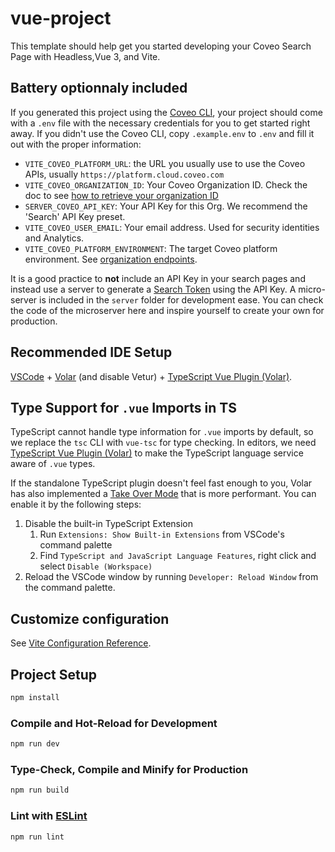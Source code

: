 # vue-project

This template should help get you started developing your Coveo Search Page with Headless,Vue 3, and Vite.

## Battery optionnaly included

If you generated this project using the [Coveo CLI](https://github.com/coveo/cli), your project should come with a `.env` file with the necessary credentials for you to get started right away.
If you didn't use the Coveo CLI, copy `.example.env` to `.env` and fill it out with the proper information:

- `VITE_COVEO_PLATFORM_URL`: the URL you usually use to use the Coveo APIs, usually `https://platform.cloud.coveo.com`
- `VITE_COVEO_ORGANIZATION_ID`: Your Coveo Organization ID. Check the doc to see [how to retrieve your organization ID](https://docs.coveo.com/en/148/manage-an-organization/retrieve-the-organization-id)
- `SERVER_COVEO_API_KEY`: Your API Key for this Org. We recommend the 'Search' API Key preset.
- `VITE_COVEO_USER_EMAIL`: Your email address. Used for security identities and Analytics.
- `VITE_COVEO_PLATFORM_ENVIRONMENT`: The target Coveo platform environment. See [organization endpoints](https://docs.coveo.com/en/mcc80216).

It is a good practice to **not** include an API Key in your search pages and instead use a server to generate a [Search Token](https://docs.coveo.com/en/56/build-a-search-ui/search-token-authentication) using the API Key.
A micro-server is included in the `server` folder for development ease. You can check the code of the microserver here and inspire yourself to create your own for production.

## Recommended IDE Setup

[VSCode](https://code.visualstudio.com/) + [Volar](https://marketplace.visualstudio.com/items?itemName=Vue.volar) (and disable Vetur) + [TypeScript Vue Plugin (Volar)](https://marketplace.visualstudio.com/items?itemName=Vue.vscode-typescript-vue-plugin).

## Type Support for `.vue` Imports in TS

TypeScript cannot handle type information for `.vue` imports by default, so we replace the `tsc` CLI with `vue-tsc` for type checking. In editors, we need [TypeScript Vue Plugin (Volar)](https://marketplace.visualstudio.com/items?itemName=Vue.vscode-typescript-vue-plugin) to make the TypeScript language service aware of `.vue` types.

If the standalone TypeScript plugin doesn't feel fast enough to you, Volar has also implemented a [Take Over Mode](https://github.com/johnsoncodehk/volar/discussions/471#discussioncomment-1361669) that is more performant. You can enable it by the following steps:

1. Disable the built-in TypeScript Extension
   1. Run `Extensions: Show Built-in Extensions` from VSCode's command palette
   2. Find `TypeScript and JavaScript Language Features`, right click and select `Disable (Workspace)`
2. Reload the VSCode window by running `Developer: Reload Window` from the command palette.

## Customize configuration

See [Vite Configuration Reference](https://vitejs.dev/config/).

## Project Setup

```sh
npm install
```

### Compile and Hot-Reload for Development

```sh
npm run dev
```

### Type-Check, Compile and Minify for Production

```sh
npm run build
```

### Lint with [ESLint](https://eslint.org/)

```sh
npm run lint
```
